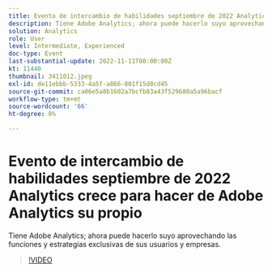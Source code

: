 ```yaml
---
title: Evento de intercambio de habilidades septiembre de 2022 Analytics crece para hacer de Adobe Analytics su propio
description: Tiene Adobe Analytics; ahora puede hacerlo suyo aprovechando las funciones y estrategias exclusivas de sus usuarios y empresas.
solution: Analytics
role: User
level: Intermediate, Experienced
doc-type: Event
last-substantial-update: 2022-11-11T00:00:00Z
kt: 11440
thumbnail: 3411012.jpeg
exl-id: de11ebbb-5333-4a5f-a866-801f15d8cd45
source-git-commit: ca06e5a8b1602a7bcfb83a43f529680a5a96bacf
workflow-type: tm+mt
source-wordcount: '66'
ht-degree: 0%

---
```


# Evento de intercambio de habilidades septiembre de 2022 Analytics crece para hacer de Adobe Analytics su propio

Tiene Adobe Analytics; ahora puede hacerlo suyo aprovechando las funciones y estrategias exclusivas de sus usuarios y empresas.

>[!VIDEO](https://video.tv.adobe.com/v/3411012/?quality=12&learn=on)
